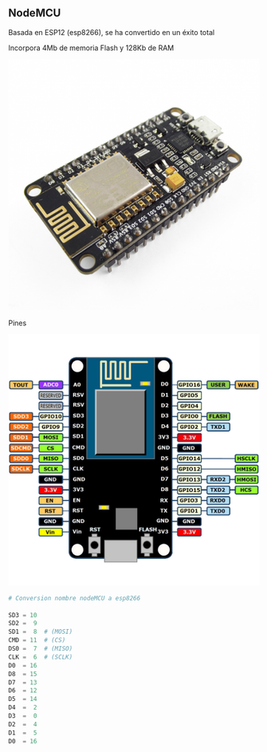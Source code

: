 ## NodeMCU

Basada en ESP12 (esp8266), se ha convertido en un éxito total

Incorpora 4Mb de memoria Flash y 128Kb de RAM

![](./images/nodemcu-v2-esp8266-wifi.jpg)

Pines

![](./images/NodeMCU-ESP8266-pinout.jpg)
```python
# Conversion nombre nodeMCU a esp8266

SD3 = 10
SD2 =  9
SD1 =  8  # (MOSI)
CMD = 11  # (CS)
DS0 =  7  # (MISO)
CLK =  6  # (SCLK)
D0  = 16
D8  = 15
D7  = 13
D6  = 12
D5  = 14
D4  =  2
D3  =  0
D2  =  4
D1  =  5
D0  = 16 
```
